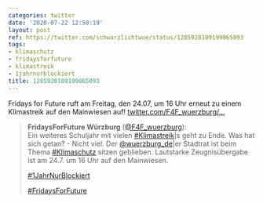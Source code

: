 ```yaml
---
categories: twitter
date: '2020-07-22 12:50:19'
layout: post
ref: https://twitter.com/schwarzlichtwue/status/1285920109199065093
tags:
- klimaschutz
- fridaysforfuture
- klimastreik
- 1jahrnurblockiert
title: 1285920109199065093
---
```

Fridays for Future ruft am Freitag, den 24.07, um 16 Uhr erneut zu einem Klimastreik auf den Mainwiesen auf! [twitter.com/F4F_wuerzburg/…](https://twitter.com/F4F_wuerzburg/status/1285577038649229312)
> <b>FridaysForFuture Würzburg</b> ([@F4F_wuerzburg](https://twitter.com/F4F_wuerzburg)):  
>Ein weiteres Schuljahr mit vielen [#Klimastreik](/t/klimastreik)|s geht zu Ende. Was hat sich getan? - Nicht viel. Der [@wuerzburg_de](https://twitter.com/wuerzburg_de)|er Stadtrat ist beim Thema [#Klimaschutz](/t/klimaschutz) sitzen geblieben. Lautstarke Zeugnisübergabe ist am 24.7. um 16 Uhr auf den Mainwiesen.  
>  
>[#1JahrNurBlockiert](/t/1jahrnurblockiert)   
>  
>[#FridaysForFuture](/t/fridaysforfuture)   

